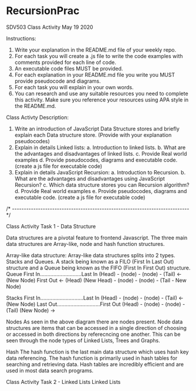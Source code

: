 # RecursionPrac
SDV503 Class Activity May 19 2020 

Instructions: 
1.	Write your explanation in the README.md file of your weekly repo.
2.	For each task you will create a .js file to write the code examples with comments provided for each line of code.
3.	An executable code files MUST be provided.
4.	For each explanation in your README.md file you write you MUST provide pseudocode and diagrams.   
5.	For each task you will explain in your own words.
6.	You can research and use any suitable resources you need to complete this activity. Make sure you reference your resources using APA style in the README.md.

Class Activty Description:
1.	Write an introduction of JavaScript Data Structure stores and briefly explain each Data structure store. (Provide with your explanation pseudocodes)  
2.	Explain in details Linked lists:
a.	Introduction to linked lists.
b.	What are the advantages and disadvantages of linked lists.
c.	Provide Real world examples
d.	Provide pseudocodes, diagrams and executable code. (create a js file for executable code)
3.	Explain in details JavaScript Recursion:
a.	Introduction to Recursion.
b.	What are the advantages and disadvantages using JavaScript Recursion?
c.	Which data structure stores you can Recursion algorithm?
d.	 Provide Real world examples
e.	Provide pseudocodes, diagrams and executable code. (create a js file for executable code)

/* ---------------------------------------------------------------------------*/

Class Activity Task 1 - Data Structure

Data structures are a pivotal feature to frontend Javascript. The three main data structures are Array-like, node and hash function structures. 

Array-like data structure:
Array-like data structures splits into 2 types. Stacks and Queues. 
A stack being known as a FILO (First In Last Out) structure and a Queue being known as the FIFO (First In First Out) structure. 
Queue
First In............................Last In
(Head) - (node) - (node) - (Tail) <- (New Node)
First Out
<- (Head) (New Head) - (node) - (node) - (Tail - New Node)

Stacks
First In.............................Last In
(Head) - (node) - (node) - (Tail) <- (New Node)
Last Out.............................First Out
(Head) - (node) - (node) - (Tail) (New Node) ->

Nodes 
As seen in the above diagram there are nodes present. Node data structures are items that can be accessed in a single direction of choosing or accessed in both directions by referecncing one another. 
This can be seen through the node types of Linked Lists, Trees and Graphs. 

Hash 
The hash function is the last main data structure which uses hash key data referencing. The hash function is primarily used in hash tables for searching and retrieving data. Hash tables are incredibly efficient and are used in most data search programs. 

Class Activity Task 2 - Linked Lists
Linked Lists 